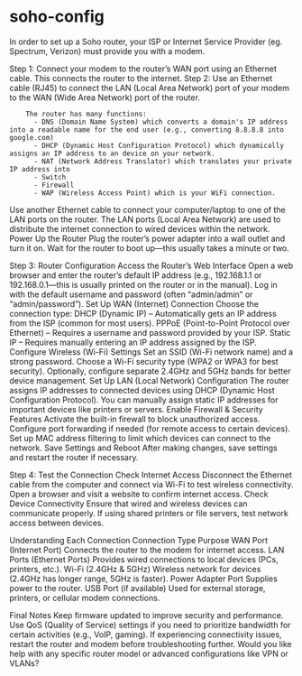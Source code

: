 # soho-config

In order to set up a Soho router, your ISP or Internet Service Provider (eg. Spectrum, Verizon) must provide you with a modem.

Step 1: Connect your modem to the router’s WAN port using an Ethernet cable. This connects the router to the internet.
Step 2: Use an Ethernet cable (RJ45) to connect the LAN (Local Area Network) port of your modem to the WAN (Wide Area Network) port of the router.

        The router has many functions:
          - DNS (Domain Name System) which converts a domain's IP address into a readable name for the end user (e.g., converting 8.8.8.8 into google.com)
          - DHCP (Dynamic Host Configuration Protocol) which dynamically assigns an IP address to an device on your network.
          - NAT (Network Address Translator) which translates your private IP address into 
          - Switch
          - Firewall
          - WAP (Wireless Access Point) which is your WiFi connection. 
    

Use another Ethernet cable to connect your computer/laptop to one of the LAN ports on the router.
The LAN ports (Local Area Network) are used to distribute the internet connection to wired devices within the network.
Power Up the Router
Plug the router’s power adapter into a wall outlet and turn it on.
Wait for the router to boot up—this usually takes a minute or two.

Step 3: Router Configuration
Access the Router’s Web Interface
Open a web browser and enter the router’s default IP address (e.g., 192.168.1.1 or 192.168.0.1—this is usually printed on the router or in the manual).
Log in with the default username and password (often “admin/admin” or “admin/password”).
Set Up WAN (Internet) Connection
Choose the connection type:
DHCP (Dynamic IP) – Automatically gets an IP address from the ISP (common for most users).
PPPoE (Point-to-Point Protocol over Ethernet) – Requires a username and password provided by your ISP.
Static IP – Requires manually entering an IP address assigned by the ISP.
Configure Wireless (Wi-Fi) Settings
Set an SSID (Wi-Fi network name) and a strong password.
Choose a Wi-Fi security type (WPA2 or WPA3 for best security).
Optionally, configure separate 2.4GHz and 5GHz bands for better device management.
Set Up LAN (Local Network) Configuration
The router assigns IP addresses to connected devices using DHCP (Dynamic Host Configuration Protocol).
You can manually assign static IP addresses for important devices like printers or servers.
Enable Firewall & Security Features
Activate the built-in firewall to block unauthorized access.
Configure port forwarding if needed (for remote access to certain devices).
Set up MAC address filtering to limit which devices can connect to the network.
Save Settings and Reboot
After making changes, save settings and restart the router if necessary.

Step 4: Test the Connection
Check Internet Access
Disconnect the Ethernet cable from the computer and connect via Wi-Fi to test wireless connectivity.
Open a browser and visit a website to confirm internet access.
Check Device Connectivity
Ensure that wired and wireless devices can communicate properly.
If using shared printers or file servers, test network access between devices.

Understanding Each Connection
Connection Type
Purpose
WAN Port (Internet Port)
Connects the router to the modem for internet access.
LAN Ports (Ethernet Ports)
Provides wired connections to local devices (PCs, printers, etc.).
Wi-Fi (2.4GHz & 5GHz)
Wireless network for devices (2.4GHz has longer range, 5GHz is faster).
Power Adapter Port
Supplies power to the router.
USB Port (if available)
Used for external storage, printers, or cellular modem connections.


Final Notes
Keep firmware updated to improve security and performance.
Use QoS (Quality of Service) settings if you need to prioritize bandwidth for certain activities (e.g., VoIP, gaming).
If experiencing connectivity issues, restart the router and modem before troubleshooting further.
Would you like help with any specific router model or advanced configurations like VPN or VLANs?

